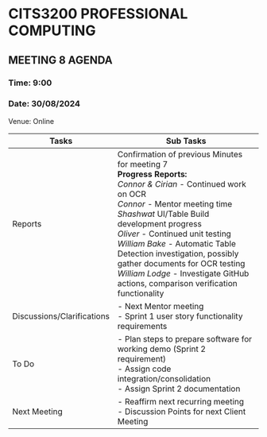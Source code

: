 
# CITS3200 PROFESSIONAL COMPUTING

## MEETING 8 AGENDA

### Time: 9:00
### Date: 30/08/2024

Venue: Online

| Tasks                      | Sub Tasks                                                                                                                                                                          |
| -------------------------- | ---------------------------------------------------------------------------------------------------------------------------------------------------------------------------------- |
| Reports                    | Confirmation of previous Minutes for meeting 7<br>                                                                                                                     **Progress Reports:**  <br> *Connor & Cirian* - Continued work on OCR <br> *Connor* - Mentor meeting time<br>*Shashwat* UI/Table Build development progress <br> *Oliver* - Continued unit testing <br>*William Bake* - Automatic Table Detection investigation, possibly gather documents for OCR testing <br>*William Lodge* - Investigate GitHub actions, comparison verification functionality
| Discussions/Clarifications | - Next Mentor meeting <br> - Sprint 1 user story functionality requirements |
| To Do                      | - Plan steps to prepare software for working demo (Sprint 2 requirement) <br> - Assign code integration/consolidation <br> - Assign Sprint 2 documentation |
| Next Meeting               | - Reaffirm next recurring meeting <br> - Discussion Points for next Client Meeting |